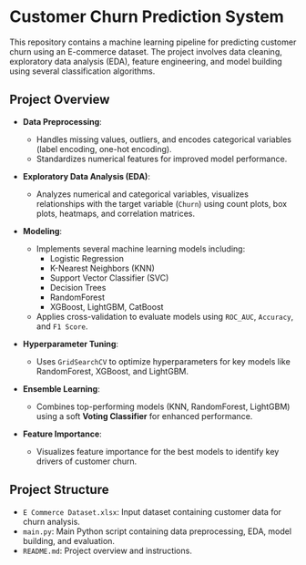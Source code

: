 # Customer Churn Prediction System

This repository contains a machine learning pipeline for predicting customer churn using an E-commerce dataset. The project involves data cleaning, exploratory data analysis (EDA), feature engineering, and model building using several classification algorithms.

## Project Overview

- **Data Preprocessing**: 
  - Handles missing values, outliers, and encodes categorical variables (label encoding, one-hot encoding).
  - Standardizes numerical features for improved model performance.

- **Exploratory Data Analysis (EDA)**:
  - Analyzes numerical and categorical variables, visualizes relationships with the target variable (`Churn`) using count plots, box plots, heatmaps, and correlation matrices.

- **Modeling**:
  - Implements several machine learning models including:
    - Logistic Regression
    - K-Nearest Neighbors (KNN)
    - Support Vector Classifier (SVC)
    - Decision Trees
    - RandomForest
    - XGBoost, LightGBM, CatBoost
  - Applies cross-validation to evaluate models using `ROC_AUC`, `Accuracy`, and `F1 Score`.

- **Hyperparameter Tuning**:
  - Uses `GridSearchCV` to optimize hyperparameters for key models like RandomForest, XGBoost, and LightGBM.

- **Ensemble Learning**:
  - Combines top-performing models (KNN, RandomForest, LightGBM) using a soft **Voting Classifier** for enhanced performance.

- **Feature Importance**:
  - Visualizes feature importance for the best models to identify key drivers of customer churn.

## Project Structure

- `E Commerce Dataset.xlsx`: Input dataset containing customer data for churn analysis.
- `main.py`: Main Python script containing data preprocessing, EDA, model building, and evaluation.
- `README.md`: Project overview and instructions.

